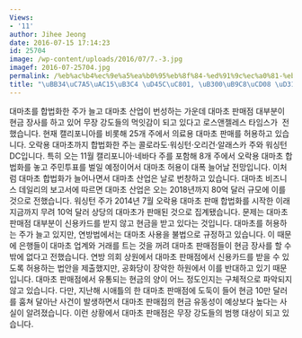 ```yaml
---
Views:
- '11'
author: Jihee Jeong
date: 2016-07-15 17:14:23
id: 25704
image: /wp-content/uploads/2016/07/7.-3.jpg
imagef: 2016-07-25704.jpg
permalink: /%eb%ac%b4%ec%9e%a5%ea%b0%95%eb%8f%84-%ed%91%9c%ec%a0%81-%eb%8c%80%eb%a7%88%ec%b4%88-%ed%8c%90%eb%a7%a4%ec%a0%90/
title: "\uBB34\uC7A5\uAC15\uB3C4 \uD45C\uC801, \uB300\uB9C8\uCD08 \uD310\uB9E4\uC810"
---
```


대마초를 합법화한 주가 늘고 대마초 산업이 번성하는 가운데 대마초 판매점 대부분이 현금 장사를 하고 있어 무장 강도들의 먹잇감이 되고 있다고 로스앤젤레스 타임스가  전했습니다. 현재 캘리포니아를 비롯해 25개 주에서 의료용 대마초 판매를 허용하고 있습니다. 오락용 대마초까지 합법화한 주는 콜로라도·워싱턴·오리건·알래스카 주와 워싱턴DC입니다. 특히 오는 11월 캘리포니아·네바다 주를 포함해 8개 주에서 오락용 대마초 합법화를 놓고 주민투표를 벌일 예정이어서 대마초 허용이 대폭 늘어날 전망입니다. 이처럼 대마초 합법화가 늘어나면서 대마초 산업은 날로 번창하고 있습니다. 대마초 비즈니스 데일리의 보고서에 따르면 대마초 산업은 오는 2018년까지 80억 달러 규모에 이를 것으로 전했습니다. 워싱턴 주가 2014년 7월 오락용 대마초 판매 합법화를 시작한 이래 지금까지 무려 10억 달러 상당의 대마초가 판매된 것으로 집계됐습니다. 문제는 대마초 판매점 대부분이 신용카드를 받지 않고 현금을 받고 있다는 것입니다. 대마초를 허용하는 주가 늘고 있지만, 연방법에서는 대마초 사용을 불법으로 규정하고 있습니다. 이 때문에 은행들이 대마초 업계와 거래를 트는 것을 꺼려 대마초 판매점들이 현금 장사를 할 수밖에 없다고 전했습니다. 연방 의회 상원에서 대마초 판매점에서 신용카드를 받을 수 있도록 허용하는 법안을 제출했지만, 공화당이 장악한 하원에서 이를 반대하고 있기 때문입니다. 대마초 판매점에서 유통되는 현금의 양이 어느 정도인지는 구체적으로 파악되지 않고 있습니다. 다만, 지난해 시애틀의 한 대마초 판매점에 도둑이 들어 현금 10만 달러를 훔쳐 달아난 사건이 발생하면서 대마초 판매점의 현금 유동성이 예상보다 높다는 사실이 알려졌습니다. 이런 상황에서 대마초 판매점은 무장 강도들의 범행 대상이 되고 있습니다.